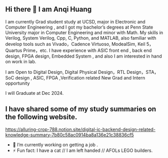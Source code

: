 ## Hi there 👋 I am Anqi Huang ###
I am  currently  Grad student study at UCSD, major in  Electronic and Computer Engineering , and I got my bachelor’s degrees at Penn State University major in Computer Engineering and minor with Math. My skills in Verilog, System Verilog, Cpp, C, Python, and MATLAB, also familiar with develop tools such as Vivado，Cadence Virtuoso, ModealSim, Keil 5，Quartus Prime，etc. I have experience with ASIC front end , back end design,  FPGA design, Embedded System , and also I am interested in hand on work in lab. 

I am Open to Digital Design, Digital Physical Design，RTL Design，STA， SoC design ,  ASIC, FPGA ,Verification related  New Grad and Intern opportunity

I will Graduate at Dec 2024. 

I have shared some of my study summaries on the following website.
-
https://alluring-crop-788.notion.site/digital-ic-backend-design-related-knowledge-summary-7b80c58ac0914ba8a136e21c38836cf5


- 🔭 I’m currently working on getting a job .
- ⚡ Fun fact: I have a cat // I am left handed // AFOLs LEGO builders.

